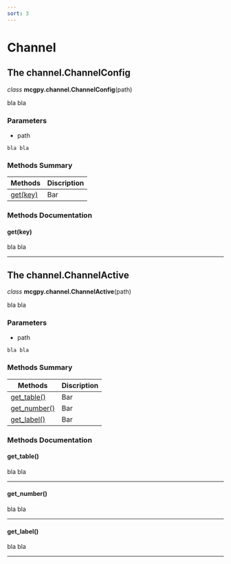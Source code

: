 ```yaml
---
sort: 3
---
```


# Channel

## The channel.ChannelConfig

*class* **mcgpy.channel.ChannelConfig**(path)

bla bla

### Parameters

* path

```note
bla bla
```

### Methods Summary

| Methods        | Discription |
|----------------|-------------|
| [get(key)](https://pjjung.github.io/mcgpy/Classes/Chaeenl.html#getkey)      | Bar         |


### Methods Documentation

#### get(key)
bla bla

---

## The channel.ChannelActive

*class* **mcgpy.channel.ChannelActive**(path)

bla bla

### Parameters

* path

```note
bla bla
```

### Methods Summary

| Methods        | Discription |
|----------------|-------------|
| [get_table()](https://pjjung.github.io/mcgpy/Classes/Chaeenl.html#get_table)      | Bar         |
| [get_number()](https://pjjung.github.io/mcgpy/Classes/Chaeenl.html#get_number)      | Bar         |
| [get_label()](https://pjjung.github.io/mcgpy/Classes/Chaeenl.html#get_label)      | Bar         |

### Methods Documentation

#### get_table()
bla bla

---

#### get_number()
bla bla

---

#### get_label()
bla bla

---
